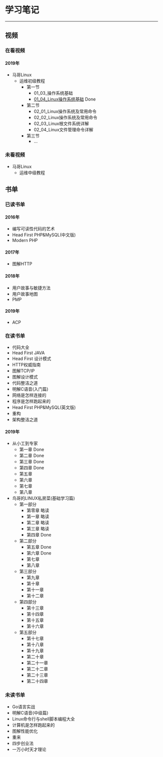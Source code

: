 # 学习笔记

---

## 视频

### 在看视频

#### 2019年

* 马哥Linux
	* 运维初级教程
		* 第一节 
			* 01_03\_操作系统基础
			* [01_04\_Linux操作系统基础](./Linux/马哥视频/01_04_Linux操作系统基础.md) Done
		* 第二节 
			* 02_01\_Linux操作系统及常用命令
			* 02_02\_Linux操作系统及常用命令
			* 02_03\_Linux根文件系统详解
			* 02_04\_Linux文件管理命令详解
		* 第三节 
			* ... 

### 未看视频

* 马哥Linux
	* 运维中级教程

## 书单

### 已读书单

#### 2016年

* 编写可读性代码的艺术
* Head First PHP&MySQL(中文版)
* Modern PHP

#### 2017年

* 图解HTTP

#### 2018年

* 用户故事与敏捷方法
* 用户故事地图
* PMP

#### 2019年

* ACP

### 在读书单

* 代码大全
* Head First JAVA
* Head First 设计模式
* HTTP权威指南
* 图解TCP/IP
* 图解设计模式
* 代码整洁之道
* 明解C语音(入门篇)
* 网络是怎样连接的
* 程序是怎样跑起来的
* Head First PHP&MySQL(英文版)
* 重构
* 架构整洁之道

#### 2019年

* 从小工到专家
	* 第一章 Done
	* 第二章 Done
	* 第三章 Done
	* 第四章 Done
	* 第五章
	* 第六章
	* 第七章
	* 第八章 
* 鸟哥的LINUX私房菜(基础学习篇)
	* 第一部分
		* 第零章 略读 
		* 第一章 略读 
		* 第二章 略读
		* 第三章 略读
		* 第四章 Done
	* 第二部分 
		* 第五章 Done
		* 第六章 Done
		* 第七章
		* 第八章 
	* 第三部分
		* 第九章 
		* 第十章   
		* 第十一章  
		* 第十二章 
	* 第四部分
		* 第十三章 
		* 第十四章 
		* 第十五章 
		* 第十六章 
	* 第五部分
		* 第十七章 
		* 第十八章 
		* 第十九章 
		* 第二十章 
		* 第二十一章 
		* 第二十二章 
		* 第二十三章 
		* 第二十四章 

### 未读书单

* Go语言实战
* 明解C语音(中级篇)
* Linux命令行与shell脚本编程大全
* 计算机是怎样跑起来的
* 图解性能优化
* 重来
* 四步创业法
* 一万小时天才理论
